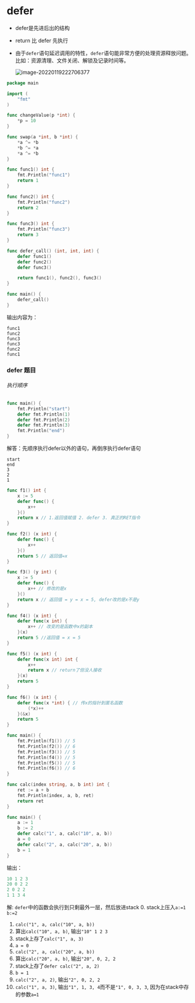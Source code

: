 # defer
- defer是先进后出的结构

- return 比 defer 先执行

- 由于`defer`语句延迟调用的特性，`defer`语句能非常方便的处理资源释放问题。比如：资源清理、文件关闭、解锁及记录时间等。

  ![image-20220119222706377](C:\Users\cloris.l\AppData\Roaming\Typora\typora-user-images\image-20220119222706377.png)

```go
package main

import (
	"fmt"
)

func changeValue(p *int) {
	*p = 10
}

func swap(a *int, b *int) {
	*a ^= *b
	*b ^= *a
	*a ^= *b
}

func func1() int {
	fmt.Println("func1")
	return 1
}

func func2() int {
	fmt.Println("func2")
	return 2
}

func func3() int {
	fmt.Println("func3")
	return 3
}

func defer_call() (int, int, int) {
	defer func1()
	defer func2()
	defer func3()

	return func1(), func2(), func3()
}

func main() {
	defer_call()
}

```

输出内容为：
```
func1
func2
func3
func3
func2
func1
```

### defer 题目

###### 执行顺序
```go
func main() {
    fmt.Println("start")
    defer fmt.Println(1)
    defer fmt.Println(2)
    defer fmt.Println(3)
    fmt.Println("end")
}
```
解答：先顺序执行defer以外的语句，再倒序执行defer语句
```
start
end
3
2
1
```

```go
func f1() int {
    x := 5
    defer func() {
        x++
    }()
    return x // 1.返回值赋值 2. defer 3. 真正的RET指令
}

func f2() (x int) {
    defer func() {
        x++
    }()
    return 5 // 返回值=x
}

func f3() (y int) {
    x := 5
    defer func() {
        x++ // 修改的是x
    }()
    return x // 返回值 = y = x = 5, defer改的是x不是y
}

func f4() (x int) {
    defer func(x int) {
        x++ // 改变的是函数中x的副本
    }(x)
    return 5 //返回值 = x = 5
}

func f5() (x int) {
    defer func(x int) int {
        x++
        return x // return了但没人接收
    }(x)
    return 5
}

func f6() (x int) {
    defer func(x *int) { // 传x的指针到匿名函数
        (*x)++
    }(&x)
    return 5
}

func main() {
    fmt.Println(f1()) // 5
    fmt.Println(f2()) // 6
    fmt.Println(f3()) // 5
    fmt.Println(f4()) // 5
    fmt.Println(f5()) // 5
    fmt.Println(f6()) // 6
}
```

```go
func calc(index string, a, b int) int {
    ret := a + b
    fmt.Println(index, a, b, ret)
    return ret
}

func main() {
    a := 1
    b := 2
    defer calc("1", a, calc("10", a, b))
    a = 0
    defer calc("2", a, calc("20", a, b))
    b = 1
}
```
输出：
```go
10 1 2 3
20 0 2 2
2 0 2 2
1 1 3 4
```
解:
`defer`中的函数会执行到只剩最外一层，然后放进stack
0. stack上压入`a:=1` `b:=2`
1. `calc("1", a, calc("10", a, b))`
2. 算出`calc("10", a, b)`, 输出`"10" 1 2 3`
3. stack上存了`calc("1", a, 3)`
4. `a = 0`
5. `calc("2", a, calc("20", a, b))`
6. 算出`calc("20", a, b)`, 输出`"20", 0, 2, 2`
7. stack上存了`defer calc("2", a, 2)`
8. `b = 1`
9. `calc("2", a, 2)`, 输出`"2", 0, 2, 2`
10. `calc("1", a, 3)`, 输出`"1", 1, 3, 4`而不是`"1", 0, 3, 3`, 因为在stack中存的参数`a=1`